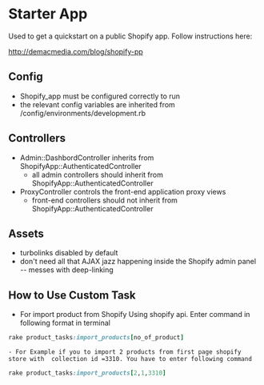 
# Starter App

Used to get a quickstart on a public Shopify app. Follow instructions here: 

http://demacmedia.com/blog/shopify-pp

## Config

- Shopify_app must be configured correctly to run
- the relevant config variables are inherited from /config/environments/development.rb

## Controllers

- Admin::DashbordController inherits from ShopifyApp::AuthenticatedController
	- all admin controllers should inherit from ShopifyApp::AuthenticatedController
- ProxyController controls the front-end application proxy views
	- front-end controllers should not inherit from ShopifyApp::AuthenticatedController

## Assets

- turbolinks disabled by default
- don't need all that AJAX jazz happening inside the Shopify admin panel -- messes with deep-linking


## How to Use Custom Task

 - For import product from Shopify Using shopify api. Enter command in following format in terminal
```ruby
rake product_tasks:import_products[no_of_product]
```

	- For Example if you to import 2 products from first page shopify store with  collection id =3310. You have to enter following command

```ruby
rake product_tasks:import_products[2,1,3310]
```